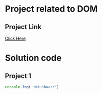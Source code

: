 # Project related to DOM

## Project Link
[Click Here](https://stackblitz.com/edit/vitejs-vite-jdop63?file=index.html)

# Solution code

## Project 1

```javascript
console.log('imtushaarr')

```
